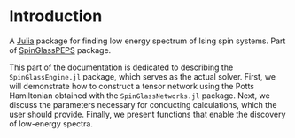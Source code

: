 # Introduction
A [Julia](http://julialang.org) package for finding low energy spectrum of Ising spin systems. Part of [SpinGlassPEPS](https://github.com/euro-hpc-pl/SpinGlassPEPS.jl) package.

This part of the documentation is dedicated to describing the `SpinGlassEngine.jl` package, which serves as the actual solver. First, we will demonstrate how to construct a tensor network using the Potts Hamiltonian obtained with the `SpinGlassNetworks.jl` package. Next, we discuss the parameters necessary for conducting calculations, which the user should provide. Finally, we present functions that enable the discovery of low-energy spectra.

